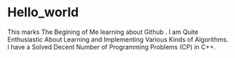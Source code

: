 # Hello_world
This marks The Begining of Me learning about Github .
I am Quite Enthusiastic About Learning and Implementing Various Kinds of Algorithms.
I have a Solved Decent Number of Programming Problems (CP) in C++.
